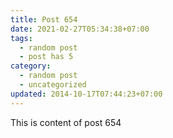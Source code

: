```yaml
---
title: Post 654
date: 2021-02-27T05:34:38+07:00
tags:
  - random post
  - post has 5
category:
  - random post
  - uncategorized
updated: 2014-10-17T07:44:23+07:00
---
```

This is content of post 654